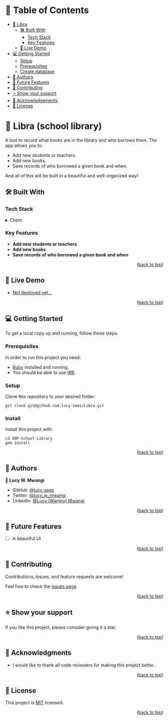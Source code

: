 # 📗 Table of Contents

- [📖 Libra](#about-project)
  - [🛠 Built With](#built-with)
    - [Tech Stack](#tech-stack)
    - [Key Features](#key-features)
  - [🚀 Live Demo](#live-demo)
- [💻 Getting Started](#getting-started)
  - [Setup](#setup)
  - [Prerequisites](#prerequisites)
  - [Create database](#create-database)
- [👥 Authors](#authors)
- [🔭 Future Features](#future-features)
- [🤝 Contributing](#contributing)
- [⭐️ Show your support](#support)
- [🙏 Acknowledgements](#acknowledgements)
- [📝 License](#license)

# 📖 Libra (school library)  <a name="about-project"></a>
A tool to record what books are in the library and who borrows them. The app allows you to:

- Add new students or teachers.
- Add new books.
- Save records of who borrowed a given book and when.

And all of this will be built in a beautiful and well-organized way!

## 🛠 Built With <a name="built-with"></a>

### Tech Stack <a name="tech-stack"></a>

<details>
<summary>Client</summary>
  <ul>
    <li><a href="https://www.ruby-lang.org/en/">Ruby</a></li>
  </ul>
</details>

### Key Features <a name="key-features"></a>

- **Add new students or teachers**
- **Add new books**
- **Save records of who borrowed a given book and when**

<p align="right">(<a href="#readme-top">back to top</a>)</p>

## 🚀 Live Demo <a name="live-demo"></a>

- [Not deployed yet...]()

<p align="right">(<a href="#readme-top">back to top</a>)</p>

## 💻 Getting Started <a name="getting-started"></a>

To get a local copy up and running, follow these steps.

### Prerequisites

In order to run this project you need:

- [Ruby](https://www.ruby-lang.org/en/) installed and running.
- You should be able to use [IRB](https://en.wikipedia.org/wiki/Ruby_(programming_language)#Features).

### Setup

Clone this repository to your desired folder:

```
git clone git@github.com:lucy-sees/Libra.git
```

### Install

Install this project with:

```
cd OOP-School-Library
gem install
```

<p align="right">(<a href="#readme-top">back to top</a>)</p>

## 👥 Authors <a name="authors"></a>

👤 **Lucy W. Mwangi**

- GitHub: [@lucy-sees](https://github.com/lucy-sees)
- Twitter: [@lucy_w_mwangi](https://twitter.com/lucy_w_mwangi)
- LinkedIn: [@Lucy (Wanjiru) Mwangi](https://www.linkedin.com/in/lucy-wanjiru-mwangi)

<p align="right">(<a href="#readme-top">back to top</a>)</p>

## 🔭 Future Features <a name="future-features"></a>

- [ ] A beautiful UI

<p align="right">(<a href="#readme-top">back to top</a>)</p>

## 🤝 Contributing <a name="contributing"></a>

Contributions, issues, and feature requests are welcome!

Feel free to check the [issues page](https://github.com/lucy-sees/Libra/issues).

<p align="right">(<a href="#readme-top">back to top</a>)</p>

## ⭐️ Show your support <a name="support"></a>

If you like this project, please consider giving it a star.

<p align="right">(<a href="#readme-top">back to top</a>)</p>

## 🙏 Acknowledgments <a name="acknowledgements"></a>

- I would like to thank all code reviewers for making this project better.

<p align="right">(<a href="#readme-top">back to top</a>)</p>

## 📝 License <a name="license"></a>

This project is [MIT](./LICENSE/MIT.md) licensed.

<p align="right">(<a href="#readme-top">back to top</a>)</p>